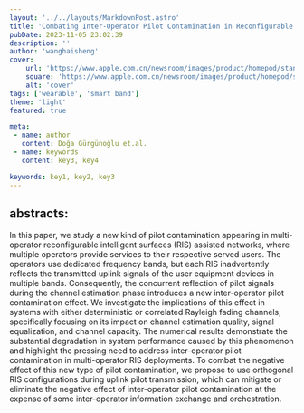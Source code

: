 ```yaml
---
layout: '../../layouts/MarkdownPost.astro'
title: 'Combating Inter-Operator Pilot Contamination in Reconfigurable Intelligent Surfaces Assisted Multi-Operator Networks'
pubDate: 2023-11-05 23:02:39
description: ''
author: 'wanghaisheng'
cover:
    url: 'https://www.apple.com.cn/newsroom/images/product/homepod/standard/Apple-HomePod-hero-230118_big.jpg.large_2x.jpg'
    square: 'https://www.apple.com.cn/newsroom/images/product/homepod/standard/Apple-HomePod-hero-230118_big.jpg.large_2x.jpg'
    alt: 'cover'
tags: ['wearable', 'smart band'] 
theme: 'light'
featured: true

meta:
 - name: author
   content: Doğa Gürgünoğlu et.al.
 - name: keywords
   content: key3, key4

keywords: key1, key2, key3
---
```


## abstracts:
In this paper, we study a new kind of pilot contamination appearing in multi-operator reconfigurable intelligent surfaces (RIS) assisted networks, where multiple operators provide services to their respective served users. The operators use dedicated frequency bands, but each RIS inadvertently reflects the transmitted uplink signals of the user equipment devices in multiple bands. Consequently, the concurrent reflection of pilot signals during the channel estimation phase introduces a new inter-operator pilot contamination effect. We investigate the implications of this effect in systems with either deterministic or correlated Rayleigh fading channels, specifically focusing on its impact on channel estimation quality, signal equalization, and channel capacity. The numerical results demonstrate the substantial degradation in system performance caused by this phenomenon and highlight the pressing need to address inter-operator pilot contamination in multi-operator RIS deployments. To combat the negative effect of this new type of pilot contamination, we propose to use orthogonal RIS configurations during uplink pilot transmission, which can mitigate or eliminate the negative effect of inter-operator pilot contamination at the expense of some inter-operator information exchange and orchestration.
